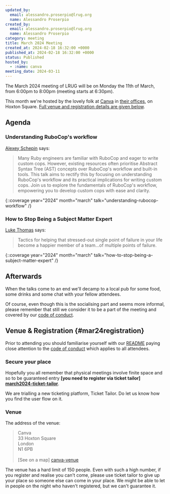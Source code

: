 ```yaml
---
updated_by:
  email: alessandro.proserpio@lrug.org
  name: Alessandro Proserpio
created_by:
  email: alessandro.proserpio@lrug.org
  name: Alessandro Proserpio
category: meeting
title: March 2024 Meeting
created_at: 2024-02-18 16:32:00 +0000
published_at: 2024-02-18 16:32:00 +0000
status: Published
hosted_by:
  - :name: canva
meeting_date: 2024-03-11
---
```


The March 2024 meeting of LRUG will be on Monday the 11th of March, from 6:00pm
to 8:00pm (meeting starts at 6:30pm).

This month we're hosted by the lovely folk at [Canva](https://www.canva.com/)
in [their offices][canva-venue], on Hoxton Square.
[Full venue and registration details are given below](#mar24registration).

## Agenda

### Understanding RuboCop's workflow

[Alexey Schepin](https://www.linkedin.com/in/alexeyschepin/) says:

> Many Ruby engineers are familiar with RuboCop and eager to write custom cops.
> However, existing resources often prioritise Abstract Syntax Tree (AST)
> concepts over RuboCop's workflow and built-in tools. This talk aims to rectify
> this by focusing on understanding RuboCop's workflow and its practical
> implications for writing custom cops. Join us to explore the fundamentals of
> RuboCop's workflow, empowering you to develop custom cops with ease and
> clarity.
 
{::coverage year="2024" month="march" talk="understanding-rubocop-workflow" /}

### How to Stop Being a Subject Matter Expert

[Luke Thomas](https://www.linkedin.com/pub/luke-thomas/19/5b6/22a) says:

> Tactics for helping that stressed-out single point of failure in your life
> become a happier member of a team...of multiple points of failure.

{::coverage year="2024" month="march" talk="how-to-stop-being-a-subject-matter-expert" /}

## Afterwards

When the talks come to an end we'll decamp to a local pub for some food, some
drinks and some chat with your fellow attendees.

Of course, even though this is the socialising part and seems more
informal, please remember that still we consider it to be a part of the
meeting and covered by our [code of conduct](http://readme.lrug.org/#code-of-conduct).

## Venue & Registration {#mar24registration}

Prior to attending you should familiarise yourself with our
[README](http://readme.lrug.org/) paying close attention to the [code of
conduct](http://readme.lrug.org/#code-of-conduct) which applies to all
attendees.

### Secure your place

Hopefully you all remember that physical meetings involve finite space and so to
be guaranteed entry **[you need to register via ticket tailor]
[march2024-ticket-tailor]**.

We are trialling a new ticketing platform, Ticket Tailor. Do let us know how you
find the user flow on it.

### Venue

The address of the venue:

> Canva<br/>33 Hoxton Square<br/>London<br/>N1 6PB<br/><br/>[See on a map]
[canva-venue]

The venue has a hard limit of 150 people.  Even with such a high number, if you
register and realise you can't come, please use ticket tailor to give up your
place so someone else can come in your place.  We might be able to let in people
on the night who haven't registered, but we can't guarantee it.

[canva-venue]: https://maps.app.goo.gl/wZc9ZrChcZs8Gbba9
[march2024-ticket-tailor]: https://www.tickettailor.com/events/lrug/1160733